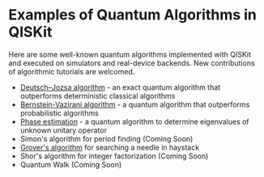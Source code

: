 # Examples of Quantum Algorithms in QISKit

Here are some well-known quantum algorithms implemented with QISKit and executed on
simulators and real-device backends. New contributions of algorithmic tutorials
are welcomed.

- [Deutsch–Jozsa algorithm](deustch_josza.ipynb) - an exact quantum algorithm that outperforms deterministic classical algorithms
- [Bernstein-Vazirani algorithm](bernstein_vazirani.ipynb) - a quantum algorithm that outperforms probabilistic algorithms
- [Phase estimation](iterative_phase_estimation_algorithm.ipynb) - a quantum algorithm to determine eigenvalues of unknown unitary operator
- Simon's algorithm for period finding (Coming Soon)
- [Grover's algorithm](grover_algorithm.py) for searching a needle in haystack
- Shor's algorithm for integer factorization (Coming Soon)
- Quantum Walk (Coming Soon)
